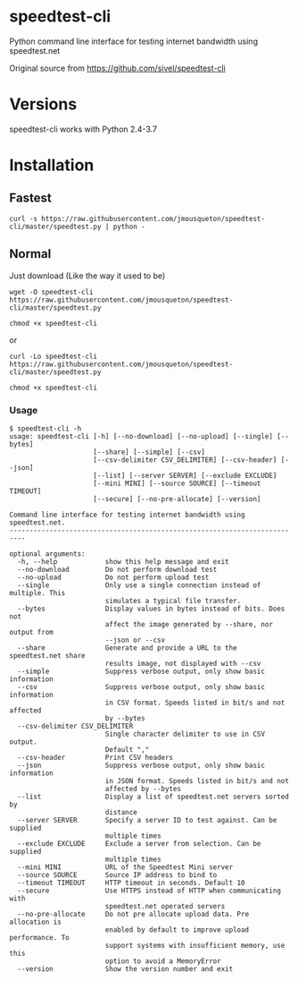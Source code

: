 speedtest-cli
=============

Python command line interface for testing internet bandwidth using
speedtest.net

Original source from https://github.com/sivel/speedtest-cli

# Versions
speedtest-cli works with Python 2.4-3.7

# Installation

## Fastest

`curl -s https://raw.githubusercontent.com/jmousqueton/speedtest-cli/master/speedtest.py | python -`

## Normal

Just download (Like the way it used to be)

`wget -O speedtest-cli https://raw.githubusercontent.com/jmousqueton/speedtest-cli/master/speedtest.py`

`chmod +x speedtest-cli`

or

`curl -Lo speedtest-cli https://raw.githubusercontent.com/jmousqueton/speedtest-cli/master/speedtest.py`

`chmod +x speedtest-cli`


### Usage 

    $ speedtest-cli -h
    usage: speedtest-cli [-h] [--no-download] [--no-upload] [--single] [--bytes]
                         [--share] [--simple] [--csv]
                         [--csv-delimiter CSV_DELIMITER] [--csv-header] [--json]
                         [--list] [--server SERVER] [--exclude EXCLUDE]
                         [--mini MINI] [--source SOURCE] [--timeout TIMEOUT]
                         [--secure] [--no-pre-allocate] [--version]

    Command line interface for testing internet bandwidth using speedtest.net.
    --------------------------------------------------------------------------

    optional arguments:
      -h, --help            show this help message and exit
      --no-download         Do not perform download test
      --no-upload           Do not perform upload test
      --single              Only use a single connection instead of multiple. This
                            simulates a typical file transfer.
      --bytes               Display values in bytes instead of bits. Does not
                            affect the image generated by --share, nor output from
                            --json or --csv
      --share               Generate and provide a URL to the speedtest.net share
                            results image, not displayed with --csv
      --simple              Suppress verbose output, only show basic information
      --csv                 Suppress verbose output, only show basic information
                            in CSV format. Speeds listed in bit/s and not affected
                            by --bytes
      --csv-delimiter CSV_DELIMITER
                            Single character delimiter to use in CSV output.
                            Default ","
      --csv-header          Print CSV headers
      --json                Suppress verbose output, only show basic information
                            in JSON format. Speeds listed in bit/s and not
                            affected by --bytes
      --list                Display a list of speedtest.net servers sorted by
                            distance
      --server SERVER       Specify a server ID to test against. Can be supplied
                            multiple times
      --exclude EXCLUDE     Exclude a server from selection. Can be supplied
                            multiple times
      --mini MINI           URL of the Speedtest Mini server
      --source SOURCE       Source IP address to bind to
      --timeout TIMEOUT     HTTP timeout in seconds. Default 10
      --secure              Use HTTPS instead of HTTP when communicating with
                            speedtest.net operated servers
      --no-pre-allocate     Do not pre allocate upload data. Pre allocation is
                            enabled by default to improve upload performance. To
                            support systems with insufficient memory, use this
                            option to avoid a MemoryError
      --version             Show the version number and exit
